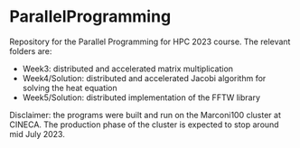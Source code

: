 # ParallelProgramming 
Repository for the Parallel Programming for HPC 2023 course.
The relevant folders are:
  - Week3: distributed and accelerated matrix multiplication
  - Week4/Solution: distributed and accelerated Jacobi algorithm for solving the heat equation
  - Week5/Solution: distributed implementation of the FFTW library

Disclaimer: the programs were built and run on the Marconi100 cluster at CINECA. The production phase of the cluster is expected to stop around mid July 2023.
